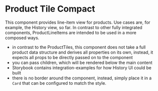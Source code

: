 # Product Tile Compact

This component provides line-item view for products. Use cases are, for example, the History view, so far. 
In contrast to other fully integrated components, ProductLineItems are intended to be used in a more composed ways.

* in contrast to the ProductTiles, this component does not take a full product data structure and derives all properties on its own, instead, it expects all props to be directly passed on to the component
* you can pass children, which will be rendered below the main content
* Storybook contains integration-examples for how History UI could be built
* there is no border around the component, instead, simply place it in a `Card` that can be configured to match the style.
